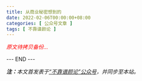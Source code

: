 ```yaml
---
title: 从商业秘密想到的
date: 2022-02-06T00:00:00+08:00
categories: [ 公众号文章 ]
tags: [ 不靠谱颜论 ]
---
```


<font color=red><i>原文待拷贝备份...</i></font>

<div class="p-5 text-center">--- END ---</div>

<i><b>注：</b>本文首发表于[“不靠谱颜论”公众号](https://mp.weixin.qq.com/s/_nNF9wVNdZ8fgeF1nDQUNQ)，并同步至本站。</i>
